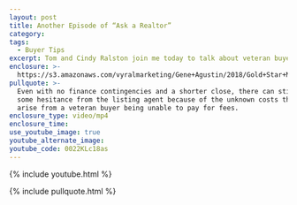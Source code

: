 ```yaml
---
layout: post
title: Another Episode of “Ask a Realtor”
category:
tags:
  - Buyer Tips
excerpt: Tom and Cindy Ralston join me today to talk about veteran buyers and VA loans.
enclosure: >-
  https://s3.amazonaws.com/vyralmarketing/Gene+Agustin/2018/Gold+Star+Mortgage+Financial-+veteran+buyers.mp4
pullquote: >-
  Even with no finance contingencies and a shorter close, there can still be
  some hesitance from the listing agent because of the unknown costs that can
  arise from a veteran buyer being unable to pay for fees.
enclosure_type: video/mp4
enclosure_time:
use_youtube_image: true
youtube_alternate_image:
youtube_code: 0022KLc18as
---
```

{% include youtube.html %}

{% include pullquote.html %}